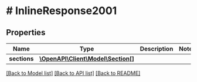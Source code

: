 # # InlineResponse2001

## Properties

Name | Type | Description | Notes
------------ | ------------- | ------------- | -------------
**sections** | [**\OpenAPI\Client\Model\Section[]**](Section.md) |  |

[[Back to Model list]](../../README.md#models) [[Back to API list]](../../README.md#endpoints) [[Back to README]](../../README.md)
